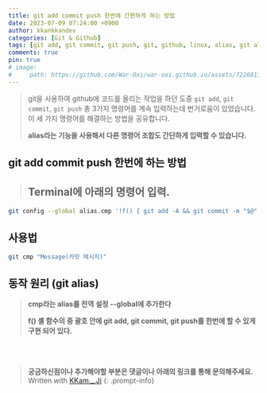 ```yaml
---
title: git add commit push 한번에 간편하게 하는 방법
date: 2023-07-09 07:24:00 +0900
author: kkankkandev
categories: [Git & Github]
tags: [git add, git commit, git push, git, github, linux, alias, git alias, git cmp]     # TAG names should always be lowercase
comments: true
pin: true
# image: 
#     path: https://github.com/War-Oxi/war-oxi.github.io/assets/72260110/cde5ec41-414b-4c1f-976c-7f7935c6e528
---
```


> git을 사용하여 github에 코드를 올리는 작업을 하던 도중 ```git add```, ```git commit```, ```git push``` 총 3가지 명령어를 계속 입력하는데 번거로움이 있었습니다. 
> 이 세 가지 명령어를 해결하는 방법을 공유합니다.
>
> **alias라는 기능을 사용해서 다른 명령어 조합도 간단하게 입력할 수 있습니다.**


## git add commit push 한번에 하는 방법
> ## **Terminal에 아래의 명령어 입력.**

```bash
git config --global alias.cmp '!f() { git add -A && git commit -m "$@" && git push; }; f'
```

## 사용법
```bash
git cmp "Message(커밋 메시지)"
```

## 동작 원리 (git alias)
> **cmp라는 alias를 전역 설정 --global에 추가한다**
> 
> **f() 셸 함수의 중 괄호 안에 git add, git commit, git push를 한번에 할 수 있게 구현 되어 있다.**
   
       
          


<br>
<br>

> <strong>궁금하신점이나 추가해야할 부분은 댓글이나 아래의 링크를 통해 문의해주세요.</strong>
> Written with [KKam.\_\.Ji](https://www.instagram.com/kkam._.ji/)
{: .prompt-info}
